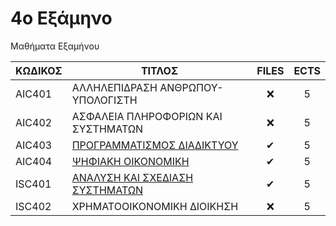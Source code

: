 # 4ο Εξάμηνο 

Μαθήματα Εξαμήνου

| ΚΩΔΙΚΟΣ | ΤΙΤΛΟΣ                                                     | FILES | ECTS |
| ------- | ---------------------------------------------------------- | :---: | :--: |
| AIC401  | ΑΛΛΗΛΕΠΙΔΡΑΣΗ ΑΝΘΡΩΠΟΥ-ΥΠΟΛΟΓΙΣΤΗ                          |  ❌   |  5   |
| AIC402  | ΑΣΦΑΛΕΙΑ ΠΛΗΡΟΦΟΡΙΩΝ ΚΑΙ ΣΥΣΤΗΜΑΤΩΝ                        |  ❌   |  5   |
| AIC403  | [ΠΡΟΓΡΑΜΜΑΤΙΣΜΟΣ ΔΙΑΔΙΚΤΥΟΥ](/Semester4/Web%20Programming) |   ✔   |  5   |
| AIC404  | [ΨΗΦΙΑΚΗ ΟΙΚΟΝΟΜΙΚΗ](/Semester4/Digital%20Economics)                                         |  ✔   |  5   |
| ISC401  | [ΑΝΑΛΥΣΗ ΚΑΙ ΣΧΕΔΙΑΣΗ ΣΥΣΤΗΜΑΤΩΝ](/Semester4/System%20Analysis%20and%20Design)                            |  ✔   |  5   |
| ISC402  | ΧΡΗΜΑΤΟΟΙΚΟΝΟΜΙΚΗ ΔΙΟΙΚΗΣΗ                                 |  ❌   |  5   |
